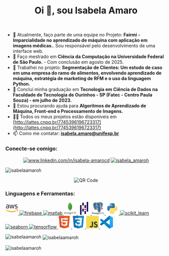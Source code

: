 <h1 align="center">Oi 👋, sou Isabela Amaro</h1>

<p align="left"> <a href="https://twitter.com/" target="blank"><img src="https://img.shields.io/twitter/follow/?logo=twitter&style=for-the-badge" alt="" /></a> </p>

- 🔭 Atualmente, faço parte de uma equipe no Projeto: **Fairmi - Imparcialidade no aprendizado de máquina com aplicação em imagens médicas.**. Sou responsável pelo desenvolvimento de uma interface web.
- 🌱 Faço mestrado em **Ciência da Computação na Universidade Federal de São Paulo.** - Com conclusão em agosto de 2025.
- 🔭 Trabalhei no projeto: **Segmentação de Clientes: Um estudo de caso em uma empresa do ramo de alimentos, envolvendo aprendizado de máquina, estratégia de marketing de RFM e o uso da linguagem Python.**
- 🌱 Concluí minha graduação em **Tecnologia em Ciência de Dados na Faculdade de Tecnologia de Ourinhos - SP (Fatec - Centro Paula Souza) - em julho de 2023.**
- 🤝 Estou procurando ajuda para **Algoritmos de Aprendizado de Máquina, Front-end e Processamento de Imagens.**
- 👨‍💻 Todos os meus projetos estão disponíveis em [http://lattes.cnpq.br/7745396196723317](http://lattes.cnpq.br/7745396196723317)
- 📫 Como me contatar: **isabela.amaro@unifesp.br**

<h3 align="left">Conecte-se comigo:</h3>
<p align="center">
<a href="www.linkedin.com/in/isabela-amarocd" target="blank"><img align="center" src="https://raw.githubusercontent.com/rahuldkjain/github-profile-readme-generator/master/src/images/icons/Social/linked-in-alt.svg" alt="www.linkedin.com/in/isabela-amarocd" height="30" width="40" /></a>
<a href="[https://instagram.com/isabela_amaroh](https://www.instagram.com/isabela_amaroh2/)" target="blank"><img align="center" src="https://raw.githubusercontent.com/rahuldkjain/github-profile-readme-generator/master/src/images/icons/Social/instagram.svg" alt="isabela_amaroh" height="30" width="40" /></a>
</p>

<p align="left"> <img src="https://komarev.com/ghpvc/?username=isabelaamaroh&label=Profile%20views&color=0e75b6&style=flat" alt="isabelaamaroh" /> </p>

<p align="center">
  <img src="https://github.com/IsabelaAmaroh/qrcode/raw/main/Untitled.png" alt="QR Code" width="300"/>
</p>

<h3 align="left">Linguagens e Ferramentas:</h3>

<p align="left">
  <a href="https://aws.amazon.com" target="_blank" rel="noreferrer">
    <img src="https://raw.githubusercontent.com/devicons/devicon/master/icons/amazonwebservices/amazonwebservices-original-wordmark.svg" alt="aws" width="40" height="40"/>
  </a>
  <a href="https://firebase.google.com/" target="_blank" rel="noreferrer">
    <img src="https://www.vectorlogo.zone/logos/firebase/firebase-icon.svg" alt="firebase" width="40" height="40"/>
  </a>
  <a href="https://www.mathworks.com/" target="_blank" rel="noreferrer">
    <img src="https://upload.wikimedia.org/wikipedia/commons/2/21/Matlab_Logo.png" alt="matlab" width="40" height="40"/>
  </a>
  <a href="https://www.mongodb.com/" target="_blank" rel="noreferrer">
    <img src="https://raw.githubusercontent.com/devicons/devicon/master/icons/mongodb/mongodb-original-wordmark.svg" alt="mongodb" width="40" height="40"/>
  </a>
  <a href="https://pandas.pydata.org/" target="_blank" rel="noreferrer">
    <img src="https://raw.githubusercontent.com/devicons/devicon/2ae2a900d2f041da66e950e4d48052658d850630/icons/pandas/pandas-original.svg" alt="pandas" width="40" height="40"/>
  </a>
  <a href="https://www.postgresql.org" target="_blank" rel="noreferrer">
    <img src="https://raw.githubusercontent.com/devicons/devicon/master/icons/postgresql/postgresql-original-wordmark.svg" alt="postgresql" width="40" height="40"/>
  </a>
  <a href="https://www.python.org" target="_blank" rel="noreferrer">
    <img src="https://raw.githubusercontent.com/devicons/devicon/master/icons/python/python-original.svg" alt="python" width="40" height="40"/>
  </a>
  <a href="https://scikit-learn.org/" target="_blank" rel="noreferrer">
    <img src="https://upload.wikimedia.org/wikipedia/commons/0/05/Scikit_learn_logo_small.svg" alt="scikit_learn" width="40" height="40"/>
  </a>
  <a href="https://seaborn.pydata.org/" target="_blank" rel="noreferrer">
    <img src="https://seaborn.pydata.org/_images/logo-mark-lightbg.svg" alt="seaborn" width="40" height="40"/>
  </a>
  <a href="https://www.tensorflow.org" target="_blank" rel="noreferrer">
    <img src="https://www.vectorlogo.zone/logos/tensorflow/tensorflow-icon.svg" alt="tensorflow" width="40" height="40"/>
  </a>
  <a href="https://developer.mozilla.org/en-US/docs/Web/Guide/HTML/HTML5" target="_blank" rel="noreferrer">
    <img src="https://raw.githubusercontent.com/devicons/devicon/master/icons/html5/html5-original.svg" alt="html5" width="40" height="40"/>
  </a>
  <a href="https://developer.mozilla.org/en-US/docs/Web/CSS" target="_blank" rel="noreferrer">
    <img src="https://raw.githubusercontent.com/devicons/devicon/master/icons/css3/css3-original.svg" alt="css3" width="40" height="40"/>
  </a>
  <a href="https://developer.mozilla.org/en-US/docs/Web/JavaScript" target="_blank" rel="noreferrer">
    <img src="https://raw.githubusercontent.com/devicons/devicon/master/icons/javascript/javascript-original.svg" alt="javascript" width="40" height="40"/>
  </a>
  <a href="https://code.visualstudio.com/" target="_blank" rel="noreferrer">
    <img src="https://raw.githubusercontent.com/devicons/devicon/master/icons/vscode/vscode-original.svg" alt="vscode" width="40" height="40"/>
  </a>
</p>

<p><img align="left" src="https://github-readme-stats.vercel.app/api/top-langs?username=isabelaamaroh&show_icons=true&locale=en&layout=compact" alt="isabelaamaroh" /></p>

<p>&nbsp;<img align="center" src="https://github-readme-stats.vercel.app/api?username=isabelaamaroh&show_icons=true&locale=en" alt="isabelaamaroh" /></p>

<p><img align="center" src="https://github-readme-streak-stats.herokuapp.com/?user=isabelaamaroh&" alt="isabelaamaroh" /></p>

</div>
